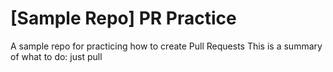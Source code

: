 # [Sample Repo] PR Practice
A sample repo for practicing how to create Pull Requests
This is a summary of what to do: just pull